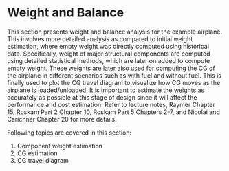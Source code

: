 # Weight and Balance

This section presents weight and balance analysis for the example airplane. This involves more detailed analysis as compared to initial weight estimation, where empty weight was directly computed using historical data. Specifically, weight of major structural components are computed using detailed statistical methods, which are later on added to compute empty weight. These weights are later also used for computing the CG of the airplane in different scenarios such as with fuel and without fuel. This is finally used to plot the CG travel diagram to visualize how CG moves as the airplane is loaded/unloaded. It is important to estimate the weights as accurately as possible at this stage of design since it will affect the performance and cost estimation. Refer to lecture notes, Raymer Chapter 15, Roskam Part 2 Chapter 10, Roskam Part 5 Chapters 2-7, and Nicolai and Carichner Chapter 20 for more details.

Following topics are covered in this section:

1. Component weight estimation
2. CG estimation
3. CG travel diagram
